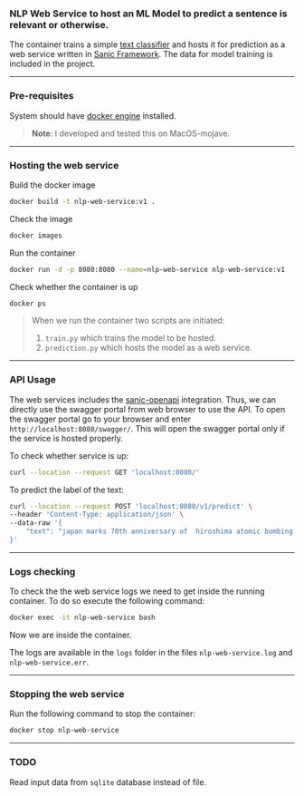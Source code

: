   
### NLP Web Service to host an ML Model to predict a sentence is relevant or otherwise.  

The container trains a simple [text classifier](https://scikit-learn.org/stable/modules/generated/sklearn.linear_model.LogisticRegression.html) and hosts it for prediction as a web service written in [Sanic Framework](https://sanic.readthedocs.io/en/latest/). The data for model training is included in the project.     
    
---    
 ### Pre-requisites    
    
System should have [docker engine](https://docs.docker.com/install/) installed.    
>**Note**: I developed and tested this on MacOS-mojave.    
 ---    
 ### Hosting the web service    
    
Build the docker image     
```bash 
docker build -t nlp-web-service:v1 .
``` 

Check the image     
```bash 
docker images  
```       
  
Run the container    
```bash
docker run -d -p 8080:8080 --name=nlp-web-service nlp-web-service:v1
```  
  
Check whether the container is up     
```bash 
docker ps  
```   
    
    
>When we run the container two scripts are initiated: 
>1. `train.py` which trains the model to be hosted. 
>2. `prediction.py` which hosts the model as a web service.    
 ---    
 ### API Usage 
 The web services includes the [sanic-openapi](https://github.com/huge-success/sanic-openapi) integration. Thus, we can directly use the swagger portal from web browser to use the API. To open the swagger portal go to your browser and enter `http://localhost:8080/swagger/`. This will open the swagger portal only if the service is hosted properly.    

To check whether service is up: 
```bash   
curl --location --request GET 'localhost:8080/'       
```

To predict the label of the text:    
```bash     
curl --location --request POST 'localhost:8080/v1/predict' \
--header 'Content-Type: application/json' \
--data-raw '{    
	"text": "japan marks 70th anniversary of  hiroshima atomic bombing (from"
}'    
```
---    
 ### Logs checking 
 To check the the web service logs we need to get inside the running container. To do so execute the following command:    
```bash
docker exec -it nlp-web-service bash
``` 
Now we are inside the container.    
    
The logs are available in the `logs` folder in the files `nlp-web-service.log` and `nlp-web-service.err`.    
        
    
---    
 ### Stopping the web service 
 Run the following command to stop the container:    
```bash
docker stop nlp-web-service
```

---
 ### TODO
Read input data from `sqlite` database instead of file.


